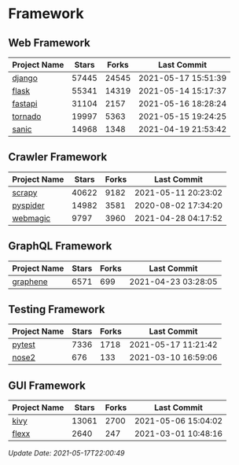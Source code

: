 # Framework

## Web Framework
| Project Name | Stars | Forks | Last Commit |
| ------------ | ----- | ----- | ----------- |
| [django](https://github.com/django/django) | 57445 | 24545 | 2021-05-17 15:51:39 |
| [flask](https://github.com/pallets/flask) | 55341 | 14319 | 2021-05-14 15:17:37 |
| [fastapi](https://github.com/tiangolo/fastapi) | 31104 | 2157 | 2021-05-16 18:28:24 |
| [tornado](https://github.com/tornadoweb/tornado) | 19997 | 5363 | 2021-05-15 19:24:25 |
| [sanic](https://github.com/sanic-org/sanic) | 14968 | 1348 | 2021-04-19 21:53:42 |

## Crawler Framework
| Project Name | Stars | Forks | Last Commit |
| ------------ | ----- | ----- | ----------- |
| [scrapy](https://github.com/scrapy/scrapy) | 40622 | 9182 | 2021-05-11 20:23:02 |
| [pyspider](https://github.com/binux/pyspider) | 14982 | 3581 | 2020-08-02 17:34:20 |
| [webmagic](https://github.com/code4craft/webmagic) | 9797 | 3960 | 2021-04-28 04:17:52 |

## GraphQL Framework
| Project Name | Stars | Forks | Last Commit |
| ------------ | ----- | ----- | ----------- |
| [graphene](https://github.com/graphql-python/graphene) | 6571 | 699 | 2021-04-23 03:28:05 |

## Testing Framework
| Project Name | Stars | Forks | Last Commit |
| ------------ | ----- | ----- | ----------- |
| [pytest](https://github.com/pytest-dev/pytest) | 7336 | 1718 | 2021-05-17 11:21:42 |
| [nose2](https://github.com/nose-devs/nose2) | 676 | 133 | 2021-03-10 16:59:06 |

## GUI Framework
| Project Name | Stars | Forks | Last Commit |
| ------------ | ----- | ----- | ----------- |
| [kivy](https://github.com/kivy/kivy) | 13061 | 2700 | 2021-05-06 15:04:02 |
| [flexx](https://github.com/flexxui/flexx) | 2640 | 247 | 2021-03-01 10:48:16 |

*Update Date: 2021-05-17T22:00:49*